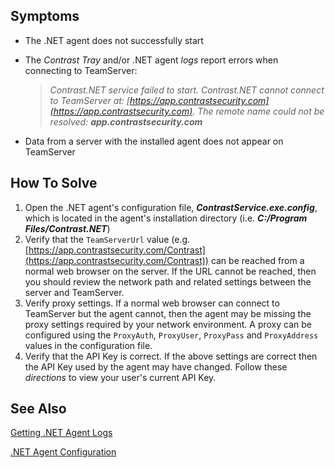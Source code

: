 <!--
title: "The .NET Agent Cannot Connect To TeamServer"
description: "Troubleshooting guide for .NET agent issues"
tags: "troubleshooting TeamServer agent installation .Net"
-->

## Symptoms

* The .NET agent does not successfully start
* The *Contrast Tray* and/or .NET agent *logs* report errors when connecting to TeamServer: 

    >*Contrast.NET service failed to start. Contrast.NET cannot connect to TeamServer at: [https://app.contrastsecurity.com](https://app.contrastsecurity.com). The remote name could not be resolved:* ***app.contrastsecurity.com***

* Data from a server with the installed agent does not appear on TeamServer

## How To Solve

1. Open the .NET agent's configuration file, ***ContrastService.exe.config***, which is located in the agent's installation directory (i.e. ***C:/Program Files/Contrast.NET***)
2. Verify that the ```TeamServerUrl``` value (e.g. [https://app.contrastsecurity.com/Contrast](https://app.contrastsecurity.com/Contrast)) can be reached from a normal web browser on the server. If the URL cannot be reached, then you should review the network path and related settings between the server and TeamServer.
3. Verify proxy settings. If a normal web browser can connect to TeamServer but the agent cannot, then the agent may be missing the proxy settings required by your network environment. A proxy can be configured using the ```ProxyAuth```, ```ProxyUser```, ```ProxyPass``` and ```ProxyAddress``` values in the configuration file.
4. Verify that the API Key is correct. If the above settings are correct then the API Key used by the agent may have changed. Follow these *directions* to view your user's current API Key.


## See Also

[Getting .NET Agent Logs](user_netinstall.html#logs)

[.NET Agent Configuration](user_netconfig.html#config)


